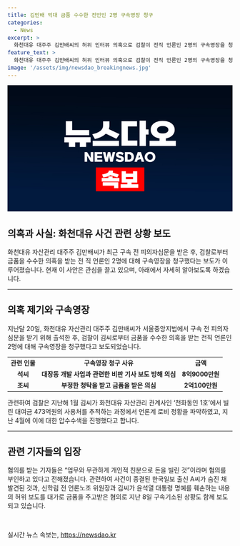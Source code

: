 ```yaml
---
title: 김만배 억대 금품 수수한 전언인 2명 구속영장 청구
categories:
  - News
excerpt: >
  화천대유 대주주 김만배씨의 허위 인터뷰 의혹으로 검찰이 전직 언론인 2명의 구속영장을 청구했다. 김씨로부터 금품을 받아 부정한 보도를 한 것으로 의심되며, 받은 혐의를 부인하고 있다. 혐의를 받는 기자들 중 한 명이 숨진 채 발견되면서 사건이 종결됐으며, 김씨와 신학림 전 언론노조 위원장은 허위 보도를 대가로 금품을 주고받은 혐의로 구속기소됐다.
feature_text: >
  화천대유 대주주 김만배씨의 허위 인터뷰 의혹으로 검찰이 전직 언론인 2명의 구속영장을 청구했다. 김씨로부터 금품을 받아 부정한 보도를 한 것으로 의심되며, 받은 혐의를 부인하고 있다. 혐의를 받는 기자들 중 한 명이 숨진 채 발견되면서 사건이 종결됐으며, 김씨와 신학림 전 언론노조 위원장은 허위 보도를 대가로 금품을 주고받은 혐의로 구속기소됐다.
image: '/assets/img/newsdao_breakingnews.jpg'
---
```


<p><img src="/assets/img/newsdao_breakingnews.jpg" alt="ranknews 속보" /></p>

<h2>의혹과 사실: 화천대유 사건 관련 상황 보도</h2>

<p data-ke-size="size16">화천대유 자산관리 대주주 김만배씨가 최근 구속 전 피의자심문을 받은 후, 검찰로부터 금품을 수수한 의혹을 받는 전 직 언론인 2명에 대해 구속영장을 청구했다는 보도가 이루어졌습니다. 현재 이 사안은 관심을 끌고 있으며, 아래에서 자세히 알아보도록 하겠습니다.</p>

<hr>

<h2 data-ke-size="size26">의혹 제기와 구속영장</h2>

<p data-ke-size="size16">지난달 20일, 화천대유 자산관리 대주주 김만배씨가 서울중앙지법에서 구속 전 피의자심문을 받기 위해 출석한 후, 검찰이 김씨로부터 금품을 수수한 의혹을 받는 전직 언론인 2명에 대해 구속영장을 청구했다고 보도되었습니다.</p>

<table>
  <tr>
    <td style="text-align: center; height: 17px;"><b>관련 인물</b></td>
    <td style="text-align: center; height: 17px;"><b>구속영장 청구 사유</b></td>
    <td style="text-align: center; height: 17px;"><b>금액</b></td>
  </tr>
  <tr>
    <td style="text-align: center; height: 17px;"><b>석씨</b></td>
    <td style="text-align: center; height: 17px;"><b>대장동 개발 사업과 관련한 비판 기사 보도 방해 의심</b></td>
    <td style="text-align: center; height: 17px;"><b>8억9000만원</b></td>
  </tr>
  <tr>
    <td style="text-align: center; height: 17px;"><b>조씨</b></td>
    <td style="text-align: center; height: 17px;"><b>부정한 청탁을 받고 금품을 받은 의심</b></td>
    <td style="text-align: center; height: 17px;"><b>2억100만원</b></td>
  </tr>
</table>

<p data-ke-size="size16">관련하여 검찰은 지난해 1월 김씨가 화천대유 자산관리 관계사인 ‘천화동인 1호’에서 빌린 대여금 473억원의 사용처를 추적하는 과정에서 언론계 로비 정황을 파악하였고, 지난 4월에 이에 대한 압수수색을 진행했다고 합니다.</p>

<hr>

<h2 data-ke-size="size26">관련 기자들의 입장</h2>

<p data-ke-size="size16">혐의를 받는 기자들은 “업무와 무관하게 개인적 친분으로 돈을 빌린 것”이라며 혐의를 부인하고 있다고 전해졌습니다. 관련하여 사건이 종결된 한국일보 출신 A씨가 숨진 채 발견된 것과, 신학림 전 언론노조 위원장과 김씨가 윤석열 대통령 명예를 훼손하는 내용의 허위 보도를 대가로 금품을 주고받은 혐의로 지난 8일 구속기소된 상황도 함께 보도되고 있습니다.</p>

<p data-ke-size="size16">&nbsp;</p>
실시간 뉴스 속보는, <a href="https://newsdao.kr" rel="dofollow">https://newsdao.kr</a>


